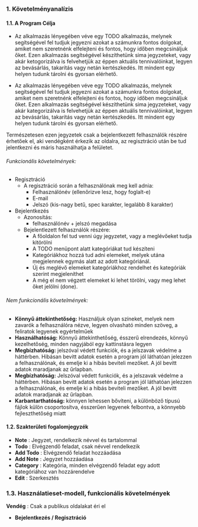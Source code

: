 ### 1. Követelményanalízis
#### 1.1. A Program Célja
  
 - Az alkalmazás lényegében véve egy TODO alkalmazás, melynek segítségével fel tudjuk jegyezni azokat a számunkra fontos dolgokat, amiket nem szeretnénk elfelejteni és fontos, hogy időben megcsináljuk őket. Ezen alkalmazás segítségével készíthetünk sima jegyzeteket, vagy akár ketogorizálva is felvehetjük az éppen aktuális tennivalóinkat, legyen az bevásárlás, takarítás vagy netán kertészkedés. Itt mindent egy helyen tudunk tárolni és gyorsan elérhető.
 + Az alkalmazás lényegében véve egy TODO alkalmazás, melynek segítségével fel tudjuk jegyezni azokat a számunkra fontos dolgokat, amiket nem szeretnénk elfelejteni és fontos, hogy időben megcsináljuk őket. Ezen alkalmazás segítségével készíthetünk sima jegyzeteket, vagy akár kategorizálva is felvehetjük az éppen aktuális tennivalóinkat, legyen az bevásárlás, takarítás vagy netán kertészkedés. Itt mindent egy helyen tudunk tárolni és gyorsan elérhető.
  
  Természetesen ezen jegyzetek csak a bejelentkezett felhasználók részére érhetőek el, aki vendégként érkezik az oldalra, az regisztráció után be tud jelentkezni és máris használhatja a felületet.
###### Funkcionális követelmények:
 + Regisztráció
   + A regisztráció során a felhasználónak meg kell adnia:
     + Felhasználónév (ellenőrizve lesz, hogy foglalt-e)
     + E-mail
     + Jelszó (kis-nagy betű, spec karakter, legalább 8 karakter)
 + Bejelentkezés
   + Azonosítás:
     + felhasználónév + jelszó megadása
   + Bejelentlezett felhasználók részére:
      + A főoldalon fel tud venni úgy jegyzetet, vagy a meglévőeket tudja kitörölni
      + A TODO menüpont alatt kategóriákat tud készíteni
      + Kategóriákhoz hozzá tud adni elemeket, melyek utána megjelennek egymás alatt az adott kategóriánál.
      + Új és meglévő elemeket kategóriákhoz rendelhet és kategóriák szerint megjeleníthet
      + A még el nem végzett elemeket ki lehet törölni, vagy meg lehet őket jelölni (done).
    
###### Nem funkcionális követelmények:
  + **Könnyű áttekinthetőség:** Használjuk olyan színeket, melyek nem zavarók a felhasználóra nézve, legyen olvasható minden szöveg, a feliratok legyenek egyértelműek
  + **Használhatóság:** Könnyű áttekinthetőség, ésszerű elrendezés, könnyű kezelhetőség, minden nagyjából egy kattinstásra legyen
  + **Megbízhatóság:** jelszóval védett funkciók, és a jelszavak védelme a háttérben. Hibásan bevitt adatok esetén a program jól láthatóan jelezzen a felhasználónak, és emelje ki a hibás beviteli mezőket. A jól bevitt adatok maradjanak az űrlapban.
  + **Megbízhatóság:** Jelszóval védett funkciók, és a jelszavak védelme a háttérben. Hibásan bevitt adatok esetén a program jól láthatóan jelezzen a felhasználónak, és emelje ki a hibás beviteli mezőket. A jól bevitt adatok maradjanak az űrlapban.
  + **Karbantarthatóság:** könnyen lehessen bővíteni, a különböző típusú fájlok külön csoportosítva, ésszerűen legyenek felbontva, a könnyebb fejleszthetőség miatt
  
#### 1.2. Szakterületi fogalomjegyzék
  + **Note** : Jegyzet, rendelkezik névvel és tartalommal
  + **Todo** : Elvégzendő feladat, csak névvel rendelkezik
  + **Add Todo** : Elvégzendő feladat hozzáadása
  + **Add Note** : Jegyzet hozzáadása
  + **Category** : Kategória, minden elvégzendő feladat egy adott kategóriához van hozzárendelve
  + **Edit** : Szerkesztés
### 1.3. Használatieset-modell, funkcionális követelmények
**Vendég** : Csak a publikus oldalakat éri el
  + **Bejelentkezés / Regisztráció**
